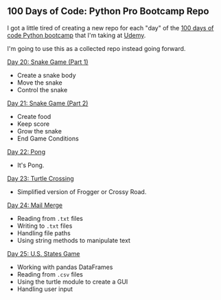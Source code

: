 ## 100 Days of Code: Python Pro Bootcamp Repo

I got a little tired of creating a new repo for each "day" of the [100 days of code Python bootcamp](https://www.udemy.com/course/100-days-of-code) that I'm taking at [Udemy](https://www.udemy.com/).

I'm going to use this as a collected repo instead going forward.

[Day 20: Snake Game (Part 1)](Day20-SnakeGamePt1)
- Create a snake body
- Move the snake
- Control the snake

[Day 21: Snake Game (Part 2)](Day21-SnakeGamePt2)

- Create food
- Keep score
- Grow the snake
- End Game Conditions

[Day 22: Pong](Day22-Pong)

- It's Pong. 

[Day 23: Turtle Crossing](Day23-TurtleCrossing)

- Simplified version of Frogger or Crossy Road.

[Day 24: Mail Merge](Day24-mailmerge)
- Reading from `.txt` files
- Writing to `.txt` files
- Handling file paths
- Using string methods to manipulate text

[Day 25: U.S. States Game](Day25-DataFiles)
- Working with pandas DataFrames
- Reading from `.csv` files
- Using the turtle module to create a GUI
- Handling user input

